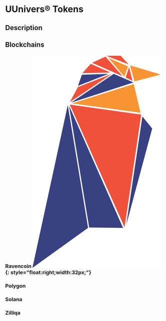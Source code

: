 # UUnivers® Tokens

## Description

## Blockchains

### Ravencoin ![Ravencoin logo](/Logos/ravencoin-rvn-logo.svg){: style="float:right;width:32px;"}
### Polygon

### Solana

### Zilliqa

